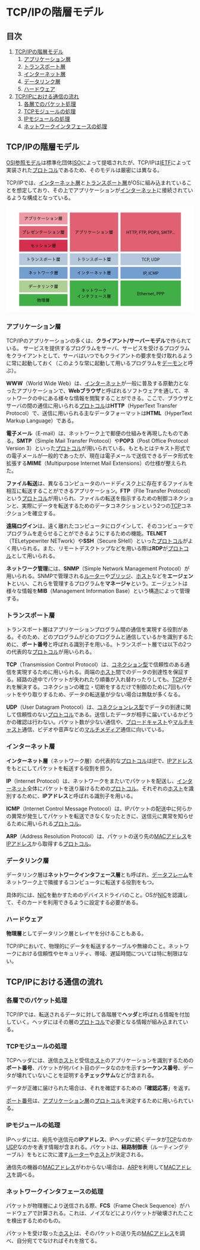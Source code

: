 # TCP/IPの階層モデル


## 目次

1. [TCP/IPの階層モデル](#tcpipの階層モデル)
	1. [アプリケーション層](#アプリケーション層)
	1. [トランスポート層](#トランスポート層)
	1. [インターネット層](#インターネット層)
	1. [データリンク層](#データリンク層)
	1. [ハードウェア](#ハードウェア)
1. [TCP/IPにおける通信の流れ](#tcpipにおける通信の流れ)
	1. [各層でのパケット処理](#各層でのパケット処理)
	1. [TCPモジュールの処理](#tcpモジュールの処理)
	1. [IPモジュールの処理](#ipモジュールの処理)
	1. [ネットワークインタフェースの処理](#ネットワークインタフェースの処理)


## TCP/IPの階層モデル

[OSI参照モデル](./04_osi_reference_model.ja.md#OSI参照モデル)は標準化団体[ISO](./03_standardization_of_tcpip.ja.md#isoとietf)によって提唱されたが、TCP/IPは[IETF](./03_standardization_of_tcpip.ja.md#isoとietf)によって実装された[プロトコル](./01_basic_knowledge_of_network.ja.md#プロトコル)であるため、そのモデルは厳密には異なる。

TCP/IPでは、[インターネット層](./07_internet_layer.ja.md)と[トランスポート層](./08_transport_layer.ja.md)がOSに組み込まれていることを想定しており、その上でアプリケーションが[インターネット](./01_basic_knowledge_of_network.ja.md#インターネット)に接続されているような構成となっている。

![OSI参照モデルとTCP/IP](../images/osi_reference_model_and_tcpip.ja.jpg)

### アプリケーション層

TCP/IPのアプリケーションの多くは、**クライアント/サーバーモデル**で作られている。
サービスを提供するプログラムをサーバ、サービスを受けるプログラムをクライアントとして、サーバはいつでもクライアントの要求を受け取れるように常に起動しておく（このような常に起動して用いるプログラムを[デーモン](./09_application_layer.ja.md#デーモン)と呼ぶ）。

**WWW**（World Wide Web）は、[インターネット](./01_basic_knowledge_of_network.ja.md#インターネット)が一般に普及する原動力となったアプリケーションで、**Webブラウザ**と呼ばれるソフトウェアを通して、ネットワークの中にある様々な情報を閲覧することができる。ここで、ブラウザとサーバの間の通信に用いられる[プロトコル](./01_basic_knowledge_of_network.ja.md#プロトコル)は**HTTP**（HyperText Transfer Protocol）で、送信に用いられる主なデータフォーマットは**HTML**（HyperText Markup Language）である。

**電子メール**（E-mail）は、ネットワーク上で郵便の仕組みを再現したものである。**SMTP**（Simple Mail Transfer Protocol）や**POP3**（Post Office Protocol Version 3）といった[プロトコル](./01_basic_knowledge_of_network.ja.md#プロトコル)が用いられている。もともとはテキスト形式での電子メールが一般的であったが、現在は電子メールで送信できるデータ形式を拡張する**MIME**（Multipurpose Internet Mail Extensions）の仕様が整えられた。

**ファイル転送**は、異なるコンピュータのハードディスク上に存在するファイルを相互に転送することができるアプリケーション。**FTP**（FIle Transfer Protocol）という[プロトコル](./01_basic_knowledge_of_network.ja.md#プロトコル)が用いられ、ファイルの転送を指示するための制御コネクションと、実際にデータを転送するためのデータコネクションという2つの[TCP](./08_transport_layer.ja.md#tcp)コネクションを確立する。

**遠隔ログイン**は、遠く離れたコンピュータにログインして、そのコンピュータでプログラムを走らせることができるようにするための機能。**TELNET**（TELetypewriter NETwork）や**SSH**（Secure SHell）といった[プロトコル](./01_basic_knowledge_of_network.ja.md#プロトコル)がよく用いられる。また、リモートデスクトップなどを用いる際は**RDP**が[プロトコル](./01_basic_knowledge_of_network.ja.md#プロトコル)として用いられる。

**ネットワーク管理**には、**SNMP**（Simple Network Management Protocol）が用いられる。SNMPで管理される[ルーター](./01_basic_knowledge_of_network.ja.md#ルーター)や[ブリッジ](./01_basic_knowledge_of_network.ja.md#ブリッジ)、[ホスト](./07_internet_layer.ja.md#ホストとルーターとノード)などを**エージェント**といい、これらを管理するプログラムを**マネージャ**という。エージェントは様々な情報を**MIB**（Management Information Base）という構造によって管理する。

### トランスポート層

トランスポート層はアプリケーションプログラム間の通信を実現する役割がある。そのため、どのプログラムがどのプログラムと通信しているかを識別するために、**ポート番号**と呼ばれる識別子を用いる。トランスポート層では以下の2つの代表的な[プロトコル](./01_basic_knowledge_of_network.ja.md#プロトコル)が用いられる。

**TCP**（Transmission Control Protocol）は、[コネクション型](./01_basic_knowledge_of_network.ja.md#コネクション型とコネクションレス型)で信頼性のある通信を実現するために用いられる。両端の[ホスト](./07_internet_layer.md#ホストとルーターとノード)間でのデータの到達性を保証する。経路の途中でパケットが失われたり順番が入れ替わったりしても、[TCP](./08_transport_layer.md#tcp)がそれを解決する。コネクションの確立・切断をするだけで制御のために7回もパケットをやり取りするため、データの転送量が少ない場合は無駄が多くなる。

**UDP**（User Datagram Protocol）は、[コネクションレス型](./01_basic_knowledge_of_network.ja.md#コネクション型とコネクションレス型)でデータの到達に関して信頼性のない[プロトコル](./01_basic_knowledge_of_network.ja.md#プロトコル)である。送信したデータが相手に届いているかどうかの確認は行わない。パケット数が少ない通信や、[ブロードキャスト](./01_basic_knowledge_of_network.ja.md#通信相手の数による通信方式の分類)や[マルチキャスト](./01_basic_knowledge_of_network.ja.md#通信相手の数による通信方式の分類)通信、ビデオや音声などの[マルチメディア](./01_basic_knowledge_of_network.ja.md#通信相手の数による通信方式の分類)通信に向いている。

### インターネット層

**インターネット層**（ネットワーク層）の代表的な[プロトコル](./01_basic_knowledge_of_network.ja.md#プロトコル)は[IP](./07_internet_layer.ja.md#ip)で、[IPアドレス](./07_internet_layer.ja.md#ipアドレス)をもとにしてパケットを転送する役割を担う。

**IP**（Internet Protocol）は、ネットワークをまたいでパケットを配送し、[インターネット](./01_basic_knowledge_of_network.ja.md#インターネット)全体にパケットを送り届けるための[プロトコル](./01_basic_knowledge_of_network.ja.md#プロトコル)。それぞれの[ホスト](./07_internet_layer.ja.md#ホストとルーターとノード)を識別するために、**IPアドレス**と呼ばれる識別子を用いる。

**ICMP**（Internet Control Message Protocol）は、IPパケットの配送中に何らかの異常が発生してパケットを転送できなくなったときに、送信元に異常を知らせるために用いられる[プロトコル](./01_basic_knowledge_of_network.ja.md#プロトコル)。

**ARP**（Address Resolution Protocol）は、パケットの送り先の[MACアドレス](./06_datalink_layer.ja.md#macアドレス)を[IPアドレス](./07_internet_layer.ja.md#ipアドレス)から取得する[プロトコル](./01_basic_knowledge_of_network.ja.md#プロトコル)。

### データリンク層

データリンク層は**ネットワークインタフェース層**とも呼ばれ、[データフレーム](./06_datalink_layer.ja.md#データリンクの概要)をネットワーク上で隣接するコンピュータに転送する役割をもつ。

具体的には、[NIC](./01_basic_knowledge_of_network.ja.md#アドレスとnic)を動かすためのデバイスドライバのこと。OSが[NIC](./01_basic_knowledge_of_network.ja.md#アドレスとnic)を認識して、そのカードを利用できるように設定する必要がある。

### ハードウェア

**物理層**としてデータリンク層とレイヤを分けることもある。

TCP/IPにおいて、物理的にデータを転送するケーブルや無線のこと。ネットワークにおける信頼性やセキュリティ、帯域、遅延時間については特に制限はない。


## TCP/IPにおける通信の流れ

### 各層でのパケット処理

TCP/IPでは、転送されるデータに対して各階層で**ヘッダ**と呼ばれる情報を付加していく。ヘッダにはその層の[プロトコル](./01_basic_knowledge_of_network.ja.md#プロトコル)で必要となる情報が組み込まれている。

### TCPモジュールの処理

TCPヘッダには、送信[ホスト](./07_internet_layer.ja.md#ホストとルーターとノード)と受信[ホスト](./07_internet_layer.ja.md#ホストとルーターとノード)のアプリケーションを識別するための**ポート番号**、パケットが何バイト目のデータなのかを示す**シーケンス番号**、データが壊れていないことを証明する**チェックサム**などが含まれる。

データが正確に届けられた場合は、それを確認するための「**確認応答**」を返す。

[ポート番号](./08_transport_layer.ja.md#ポート番号)は、[アプリケーション層](./09_application_layer.ja.md)の[プロトコル](./01_basic_knowledge_of_network.ja.md#プロトコル)を決定するために用いられている。

### IPモジュールの処理

IPヘッダには、宛先や送信元の**IPアドレス**、IPヘッダに続くデータが[TCP](./08_transport_layer.ja.md#tcp)なのか[UDP](./08_transport_layer.ja.md#udp)なのかを表す情報が含まれる。パケットは、**経路制御表**（ルーティングテーブル）をもとに次に渡す[ルーター](./01_basic_knowledge_of_network.ja.md#ルーター)や[ホスト](./07_internet_layer.ja.md#ホストとルーターとノード)が決定される。

通信先の機器の[MACアドレス](./06_datalink_layer.ja.md#macアドレス)がわからない場合は、[ARP](./06_datalink_layer.ja.md#arp)を利用して[MACアドレス](./06_datalink_layer.ja.md#macアドレス)を調べる。

### ネットワークインタフェースの処理

パケットが物理層により送信される際、**FCS**（Frame Check Sequence）がハードウェアで計算される。これは、ノイズなどによりパケットが破壊されたことを検出するためのもの。

パケットを受け取った[ホスト](./07_internet_layer.ja.md#ホストとルーターとノード)は、そのパケットの送り先の[MACアドレス](./06_datalink_layer.ja.md#macアドレス)を調べ、自分宛てでなければそれを捨てる。
